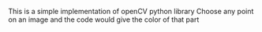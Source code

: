 This is a simple implementation of openCV python library 
Choose any point on an image and the code would give the color of that part
